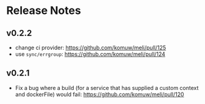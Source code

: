 # Release Notes


## v0.2.2
- change ci provider: https://github.com/komuw/meli/pull/125
- use `sync/errgroup`: https://github.com/komuw/meli/pull/124


## v0.2.1
- Fix a bug where a build (for a service that has supplied a custom context and dockerFile) would fail:  https://github.com/komuw/meli/pull/120
